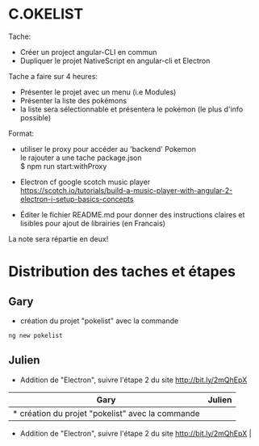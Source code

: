 # C.OKELIST


Tache:

- Créer un project angular-CLI en commun  
- Dupliquer le projet NativeScript en angular-cli et Electron

Tache a faire sur 4 heures: 

* Présenter le projet avec un menu (i.e Modules)  
* Présenter la liste des pokémons  
* la liste sera sélectionnable et présentera le pokémon (le plus d'info possible)  


Format:

* utiliser le proxy pour accéder au 'backend' Pokemon  
  le rajouter a une tache package.json  
  $ npm run start:withProxy

* Electron cf google scotch music player  
   https://scotch.io/tutorials/build-a-music-player-with-angular-2-electron-i-setup-basics-concepts

* Éditer le fichier README.md pour donner des instructions claires 
  et lisibles pour ajout de librairies (en Francais)  

La note sera répartie en deux!

# Distribution des taches et étapes


## Gary 

* création du projet "pokelist" avec la commande 
```
ng new pokelist
```

## Julien 

* Addition de "Electron", suivre l'étape 2 du site http://bit.ly/2mQhEpX 

|      Gary     |  Julien |
|:-------------:|--------:|
| * création du projet "pokelist" avec la commande |

* Addition de "Electron", suivre l'étape 2 du site http://bit.ly/2mQhEpX  |

